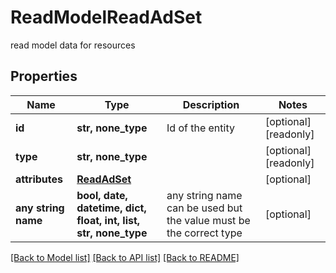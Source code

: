 # ReadModelReadAdSet

read model data for resources

## Properties
Name | Type | Description | Notes
------------ | ------------- | ------------- | -------------
**id** | **str, none_type** | Id of the entity | [optional] [readonly] 
**type** | **str, none_type** |  | [optional] [readonly] 
**attributes** | [**ReadAdSet**](ReadAdSet.md) |  | [optional] 
**any string name** | **bool, date, datetime, dict, float, int, list, str, none_type** | any string name can be used but the value must be the correct type | [optional]

[[Back to Model list]](../README.md#documentation-for-models) [[Back to API list]](../README.md#documentation-for-api-endpoints) [[Back to README]](../README.md)


